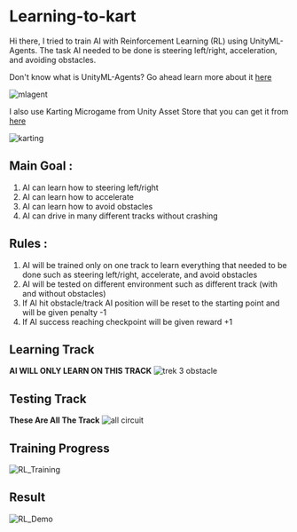 # Learning-to-kart
Hi there, I tried to train AI with Reinforcement Learning (RL) using UnityML-Agents. The task AI needed to be done is steering left/right, acceleration, and avoiding obstacles.

Don't know what is UnityML-Agents? Go ahead learn more about it [here](https://github.com/Unity-Technologies/ml-agents)

![mlagent](https://user-images.githubusercontent.com/41731559/104704139-3c452a80-5753-11eb-9907-eba134fe5932.png)

I also use Karting Microgame from Unity Asset Store that you can get it from [here](https://assetstore.unity.com/packages/templates/karting-microgame-150956)

![karting](https://user-images.githubusercontent.com/41731559/104704987-54697980-5754-11eb-9350-d9675c6bc331.png)

## Main Goal :
1. AI can learn how to steering left/right
2. AI can learn how to accelerate
3. AI can learn how to avoid obstacles
4. AI can drive in many different tracks without crashing

## Rules :
1. AI will be trained only on one track to learn everything that needed to be done such as steering left/right, accelerate, and avoid obstacles
2. AI will be tested on different environment such as different track (with and without obstacles)
3. If AI hit obstacle/track AI position will be reset to the starting point and will be given penalty -1
4. If AI success reaching checkpoint will be given reward +1

## Learning Track
**AI WILL ONLY LEARN ON THIS TRACK**
![trek 3 obstacle](https://user-images.githubusercontent.com/41731559/104701964-50d3f380-5750-11eb-86cb-aad456391a49.PNG)

## Testing Track
**These Are All The Track**
![all circuit](https://user-images.githubusercontent.com/41731559/104702092-78c35700-5750-11eb-82dd-52982ef26f1f.png)

## Training Progress
![RL_Training](https://user-images.githubusercontent.com/41731559/104711897-e5dce980-575c-11eb-86bb-be93a9e8ed85.gif)

## Result
![RL_Demo](https://user-images.githubusercontent.com/41731559/104712818-02c5ec80-575e-11eb-832b-f36e90a99524.gif)
